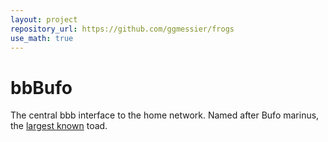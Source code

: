 ```yaml
---
layout: project
repository_url: https://github.com/ggmessier/frogs
use_math: true
---
```

# bbBufo

The central bbb interface to the home network.  Named after Bufo marinus, the [largest known](https://www.guinnessworldrecords.com/world-records/71033-largest-toad) toad.

